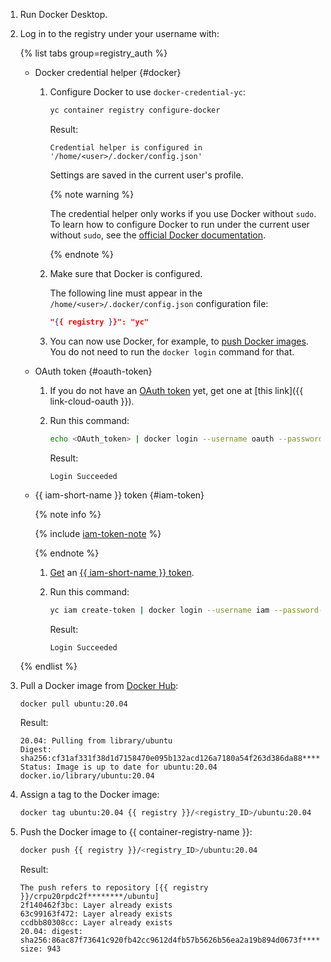 1. Run Docker Desktop.
1. Log in to the registry under your username with:

   {% list tabs group=registry_auth %}

   - Docker credential helper {#docker}

     1. Configure Docker to use `docker-credential-yc`:

        ```bash
        yc container registry configure-docker
        ```

        Result:

        ```text
        Credential helper is configured in '/home/<user>/.docker/config.json'
        ```

        Settings are saved in the current user's profile.

        {% note warning %}

        The credential helper only works if you use Docker without `sudo`. To learn how to configure Docker to run under the current user without `sudo`, see the [official Docker documentation](https://docs.docker.com/engine/install/linux-postinstall/#manage-docker-as-a-non-root-user).

        {% endnote %}

     1. Make sure that Docker is configured.

        The following line must appear in the `/home/<user>/.docker/config.json` configuration file:

        ```json
        "{{ registry }}": "yc"
        ```

     1. You can now use Docker, for example, to [push Docker images](../../../container-registry/operations/docker-image/docker-image-push.md). You do not need to run the `docker login` command for that.

   - OAuth token {#oauth-token}

     1. If you do not have an [OAuth token](../../../iam/concepts/authorization/oauth-token.md) yet, get one at [this link]({{ link-cloud-oauth }}).
     1. Run this command:

        ```bash
        echo <OAuth_token> | docker login --username oauth --password-stdin {{ registry }}
        ```

        Result:

        ```text
        Login Succeeded
        ```

   - {{ iam-short-name }} token {#iam-token}

     {% note info %}

     {% include [iam-token-note](../../../_includes/iam/iam-token-note.md) %}

     {% endnote %}

     1. [Get](../../../iam/operations/iam-token/create.md) an [{{ iam-short-name }} token](../../../iam/concepts/authorization/iam-token.md).
     1. Run this command:

        ```bash
        yc iam create-token | docker login --username iam --password-stdin {{ registry }}
        ```

        Result:

        ```text
        Login Succeeded
        ```

   {% endlist %}

1. Pull a Docker image from [Docker Hub](https://hub.docker.com/):

   ```bash
   docker pull ubuntu:20.04
   ```

   Result:

   ```text
   20.04: Pulling from library/ubuntu
   Digest: sha256:cf31af331f38d1d7158470e095b132acd126a7180a54f263d386da88********
   Status: Image is up to date for ubuntu:20.04
   docker.io/library/ubuntu:20.04
   ```

1. Assign a tag to the Docker image:

   ```bash
   docker tag ubuntu:20.04 {{ registry }}/<registry_ID>/ubuntu:20.04
   ```

1. Push the Docker image to {{ container-registry-name }}:

   ```bash
   docker push {{ registry }}/<registry_ID>/ubuntu:20.04
   ```

   Result:

   ```text
   The push refers to repository [{{ registry }}/crpu20rpdc2f********/ubuntu]
   2f140462f3bc: Layer already exists
   63c99163f472: Layer already exists
   ccdbb80308cc: Layer already exists
   20.04: digest: sha256:86ac87f73641c920fb42cc9612d4fb57b5626b56ea2a19b894d0673f******** size: 943
   ```